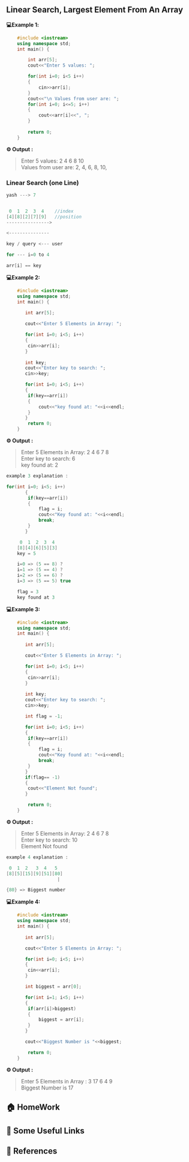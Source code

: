
## Linear Search, Largest Element From An Array

**💻Example 1️:**
```cpp
    #include <iostream>
    using namespace std;
    int main() {

        int arr[5];
        cout<<"Enter 5 values: ";

        for(int i=0; i<5 i++)
        {
            cin>>arr[i];
        }
        cout<<"\n Values from user are: ";
        for(int i=0; i<=5; i++)
        {
            cout<<arr[i]<<", ";
        }
       
        return 0;
    }

```
**⚙️ Output :**
>Enter 5 values: 2 4 6 8 10<br>
Values from user are: 2, 4, 6, 8, 10,

### Linear Search (one Line)
```cpp
yash ---> 7


 0  1  2  3  4    //index
[4][8][2][7][9]   //position
---------------->

<---------------

key / query <--- user

for --- i=0 to 4

arr[i] == key
```

**💻Example 2:**
```cpp
    #include <iostream>
    using namespace std;
    int main() {
       
       int arr[5];

       cout<<"Enter 5 Elements in Array: ";

       for(int i=0; i<5; i++)
       {
        cin>>arr[i];
       }
       
       int key;
       cout<<"Enter key to search: ";
       cin>>key;

       for(int i=0; i<5; i++)
       {
        if(key==arr[i])
        {
            cout<<"key found at: "<<i<<endl;
        }
       }
        return 0;
    }

```
**⚙️ Output :**
>Enter 5 Elements in Array: 2 4 6 7 8<br>
Enter key to search: 6<br>
key found at: 2

```cpp
example 3 explanation : 

for(int i=0; i<5; i++)
       {
        if(key==arr[i])
        {
            flag = i;
            cout<<"Key found at: "<<i<<endl;
            break;
        }
       }

     0  1  2  3  4
    [8][4][6][5][3]
    key = 5

    i=0 => (5 == 8) ?
    i=1 => (5 == 4) ?
    i=2 => (5 == 6) ?
    i=3 => (5 == 5) true

    flag = 3
    key found at 3
```

**💻Example 3:**
```cpp
    #include <iostream>
    using namespace std;
    int main() {
       
       int arr[5];

       cout<<"Enter 5 Elements in Array: ";

       for(int i=0; i<5; i++)
       {
        cin>>arr[i];
       }
       
       int key;
       cout<<"Enter key to search: ";
       cin>>key;

       int flag = -1;

       for(int i=0; i<5; i++)
       {
        if(key==arr[i])
        {
            flag = i;
            cout<<"Key found at: "<<i<<endl;
            break;
        }
       }
       if(flag== -1)
       {
        cout<<"Element Not found";
       }

        return 0;
    }

```
**⚙️ Output :**
>Enter 5 Elements in Array: 2 4 6 7 8<br>
Enter key to search: 10<br>
Element Not found

```cpp
example 4 explanation : 

 0  1  2   3  4   5
[8][5][15][9][51][80]
                   |

{80} => Biggest number
```
**💻Example 4:**
```cpp
    #include <iostream>
    using namespace std;
    int main() {
       
       int arr[5];

       cout<<"Enter 5 Elements in Array: ";

       for(int i=0; i<5; i++)
       {
        cin<<arr[i];
       }

       int biggest = arr[0];

       for(int i=1; i<5; i++)
       {
        if(arr[i]>biggest)
        {
            biggest = arr[i];
        }
       }

       cout<<"Biggest Number is "<<biggest;

        return 0;
    }
```
**⚙️ Output :**
>Enter 5 Elements in Array : 3 17 6 4 9<br>
Biggest Number is 17

## 🏠  HomeWork

## 🔗 Some Useful Links

## 📖 References
